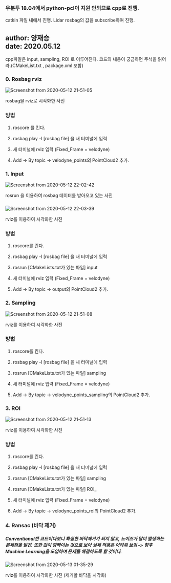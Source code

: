 ### 우분투 18.04에서 python-pcl이 지원 안되므로 cpp로 진행.
catkin 파일 내에서 진행.  Lidar rosbag의 값을 subscribe하여 진행.

author: 양재승 <br/>
date: 2020.05.12
---
cpp파일은 input, sampling, ROI 로 이루어진다. 코드의 내용이 궁금하면 주석을 읽어라.(CMakeList.txt , package.xml 포함)

### 0. Rosbag rviz

![Screenshot from 2020-05-12 21-51-05](https://user-images.githubusercontent.com/59762212/81695021-06052c00-949d-11ea-9474-3d1800145b8c.png)

rosbag을 rviz로 시각화한 사진
###
### 방법
1. roscore 를 킨다.

2. rosbag play -l [rosbag file] 을 새 터미널에 입력

3. 새 터미널에 rviz 입력 (Fixed_Frame = velodyne)

4. Add -> By topic -> velodyne_points의 PointCloud2 추가.


### 1. Input

![Screenshot from 2020-05-12 22-02-42](https://user-images.githubusercontent.com/59762212/81694592-7b243180-949c-11ea-8a47-c9c75907ef64.png)

rosrun 을 이용하여 rosbag 데이터를 받아오고 있는 사진
###

![Screenshot from 2020-05-12 22-03-39](https://user-images.githubusercontent.com/59762212/81694617-824b3f80-949c-11ea-851d-f43bd7e9e924.png)

rviz를 이용하여 시각화한 사진

### 방법
1. roscore를 킨다.

2. rosbag play -l [rosbag file] 을 새 터미널에 입력

3. rosrun [CMakeLists.txt가 있는 파일] input

4. 새 터미널에 rviz 입력 (Fixed_Frame = velodyne)

5. Add -> By topic -> output의 PointCloud2 추가.

###


### 2. Sampling

![Screenshot from 2020-05-12 21-51-08](https://user-images.githubusercontent.com/59762212/81696267-a3149480-949e-11ea-939c-0bfc389c9016.png)

rviz를 이용하여 시각화한 사진

### 방법
1. roscore를 킨다.

2. rosbag play -l [rosbag file] 을 새 터미널에 입력

3. rosrun [CMakeLists.txt가 있는 파일] sampling

4. 새 터미널에 rviz 입력 (Fixed_Frame = velodyne)

5. Add -> By topic -> velodyne_points_sampling의 PointCloud2 추가.

###

### 3. ROI

![Screenshot from 2020-05-12 21-51-13](https://user-images.githubusercontent.com/59762212/81696493-ec64e400-949e-11ea-9511-566ce25c22ee.png)

rviz를 이용하여 시각화한 사진

### 방법
1. roscore를 킨다.

2. rosbag play -l [rosbag file] 을 새 터미널에 입력

3. rosrun [CMakeLists.txt가 있는 파일] sampling

4. rosrun [CMakeLists.txt가 있는 파일] ROI_

5. 새 터미널에 rviz 입력 (Fixed_Frame = velodyne)

6. Add -> By topic -> velodyne_points_roi의 PointCloud2 추가.

###

### 4. Ransac (바닥 제거)


##### Conventional한 코드이다보니 확실한 바닥제거가 되지 않고, 노이즈가 많이 발생하는 문제점을 발견. 또한 값이 깜빡이는 것으로 보아 실제 적용은 어려워 보임 -> 향후 Machine Learning을 도입하여 문제를 해결하도록 할 것이다.

![Screenshot from 2020-05-13 01-35-29](https://user-images.githubusercontent.com/59762212/81722708-bc2c3e00-94bc-11ea-9a5a-1cfa841feca6.png)

rviz를 이용하여 시각화한 사진 (제거할 바닥을 시각화)
